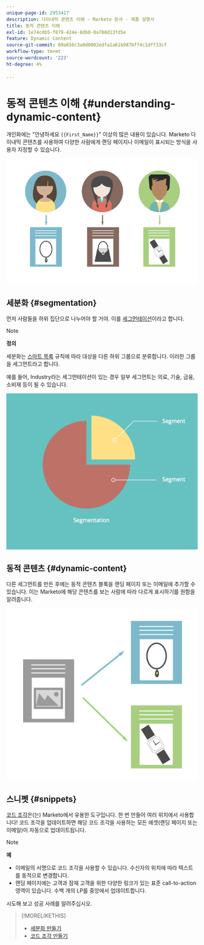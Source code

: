```yaml
---
unique-page-id: 2953417
description: 다이내믹 콘텐츠 이해 - Marketo 문서 - 제품 설명서
title: 동적 콘텐츠 이해
exl-id: 1e74cdb5-f879-424e-8db0-0a788d13fd5e
feature: Dynamic Content
source-git-commit: 09a656c3a0d0002edfa1a61b987bff4c1dff33cf
workflow-type: tm+mt
source-wordcount: '223'
ht-degree: 4%

---
```


# 동적 콘텐츠 이해 {#understanding-dynamic-content}

개인화에는 &quot;안녕하세요 `{{First_Name}}`&quot; 이상의 많은 내용이 있습니다. Marketo 다이내믹 콘텐츠를 사용하여 다양한 사람에게 랜딩 페이지나 이메일이 표시되는 방식을 사용자 지정할 수 있습니다.

![](assets/artboard-1.png)

## 세분화 {#segmentation}

먼저 사람들을 하위 집단으로 나누어야 할 거야. 이를 [세그먼테이션](/help/marketo/product-docs/personalization/segmentation-and-snippets/segmentation/create-a-segmentation.md)이라고 합니다.

>[!NOTE]
>
>**정의**
>
>세분화는 [스마트 목록](/help/marketo/product-docs/core-marketo-concepts/smart-campaigns/understanding-smart-campaigns.md) 규칙에 따라 대상을 다른 하위 그룹으로 분류합니다. 이러한 그룹을 세그먼트라고 합니다.

예를 들어, Industry라는 세그먼테이션이 있는 경우 일부 세그먼트는 의료, 기술, 금융, 소비재 등이 될 수 있습니다.

![](assets/artboard-2.png)

## 동적 콘텐츠 {#dynamic-content}

다른 세그먼트를 만든 후에는 동적 콘텐츠 블록을 랜딩 페이지 또는 이메일에 추가할 수 있습니다. 이는 Marketo에 해당 콘텐츠를 보는 사람에 따라 다르게 표시하기를 원함을 알려줍니다.

![](assets/artboard-3.png)

## 스니펫 {#snippets}

[코드 조각](/help/marketo/product-docs/personalization/segmentation-and-snippets/snippets/create-a-snippet.md)은(는) Marketo에서 유용한 도구입니다. 한 번 만들어 여러 위치에서 사용합니다! 코드 조각을 업데이트하면 해당 코드 조각을 사용하는 모든 에셋(랜딩 페이지 또는 이메일)이 자동으로 업데이트됩니다.

>[!NOTE]
>
>**예**
>
>* 이메일의 서명으로 코드 조각을 사용할 수 있습니다. 수신자의 위치에 따라 텍스트를 동적으로 변경합니다.
>* 랜딩 페이지에는 고객과 잠재 고객을 위한 다양한 링크가 있는 표준 call-to-action 영역이 있습니다. 수백 개의 LP를 중앙에서 업데이트합니다.

시도해 보고 성공 사례를 알려주십시오.

>[!MORELIKETHIS]
>
>* [세분화 만들기](/help/marketo/product-docs/personalization/segmentation-and-snippets/segmentation/create-a-segmentation.md)
>* [코드 조각 만들기](/help/marketo/product-docs/personalization/segmentation-and-snippets/snippets/create-a-snippet.md)
